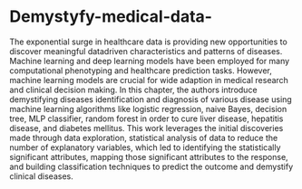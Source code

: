 # Demystyfy-medical-data-
The exponential surge in healthcare data is providing new opportunities to discover meaningful datadriven characteristics and patterns of diseases. Machine learning and deep learning models have been
employed for many computational phenotyping and healthcare prediction tasks. However, machine
learning models are crucial for wide adaption in medical research and clinical decision making. In this
chapter, the authors introduce demystifying diseases identification and diagnosis of various disease
using machine learning algorithms like logistic regression, naive Bayes, decision tree, MLP classifier,
random forest in order to cure liver disease, hepatitis disease, and diabetes mellitus. This work leverages
the initial discoveries made through data exploration, statistical analysis of data to reduce the number
of explanatory variables, which led to identifying the statistically significant attributes, mapping those
significant attributes to the response, and building classification techniques to predict the outcome and
demystify clinical diseases.
